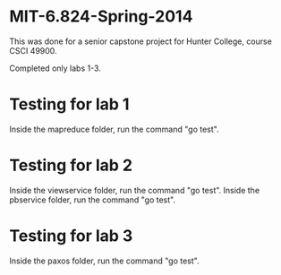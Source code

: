 # MIT-6.824-Spring-2014  

This was done for a senior capstone project for Hunter College, course CSCI 49900.

Completed only labs 1-3.

# Testing for lab 1  

Inside the mapreduce folder, run the command "go test".

# Testing for lab 2

Inside the viewservice folder, run the command "go test".
Inside the pbservice folder, run the command "go test".

# Testing for lab 3

Inside the paxos folder, run the command "go test".

